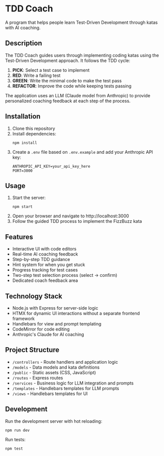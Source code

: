# TDD Coach

A program that helps people learn Test-Driven Development through katas with AI coaching.

## Description

The TDD Coach guides users through implementing coding katas using the Test-Driven Development approach. It follows the TDD cycle:

1. **PICK**: Select a test case to implement
2. **RED**: Write a failing test
3. **GREEN**: Write the minimal code to make the test pass
4. **REFACTOR**: Improve the code while keeping tests passing

The application uses an LLM (Claude model from Anthropic) to provide personalized coaching feedback at each step of the process.

## Installation

1. Clone this repository
2. Install dependencies:
   ```
   npm install
   ```
3. Create a `.env` file based on `.env.example` and add your Anthropic API key:
   ```
   ANTHROPIC_API_KEY=your_api_key_here
   PORT=3000
   ```

## Usage

1. Start the server:
   ```
   npm start
   ```
2. Open your browser and navigate to http://localhost:3000
3. Follow the guided TDD process to implement the FizzBuzz kata

## Features

- Interactive UI with code editors
- Real-time AI coaching feedback
- Step-by-step TDD guidance
- Hint system for when you get stuck
- Progress tracking for test cases
- Two-step test selection process (select → confirm)
- Dedicated coach feedback area

## Technology Stack

- Node.js with Express for server-side logic
- HTMX for dynamic UI interactions without a separate frontend framework
- Handlebars for view and prompt templating
- CodeMirror for code editing
- Anthropic's Claude for AI coaching

## Project Structure

- `/controllers` - Route handlers and application logic
- `/models` - Data models and kata definitions
- `/public` - Static assets (CSS, JavaScript)
- `/routes` - Express routes
- `/services` - Business logic for LLM integration and prompts
- `/templates` - Handlebars templates for LLM prompts
- `/views` - Handlebars templates for UI

## Development

Run the development server with hot reloading:
```
npm run dev
```

Run tests:
```
npm test
```